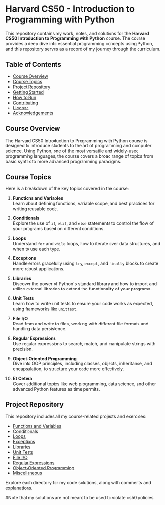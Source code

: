 # Harvard CS50 - Introduction to Programming with Python

This repository contains my work, notes, and solutions for the **Harvard CS50 Introduction to Programming with Python** course. The course provides a deep dive into essential programming concepts using Python, and this repository serves as a record of my journey through the curriculum.

## Table of Contents

- [Course Overview](#course-overview)
- [Course Topics](#course-topics)
- [Project Repository](#project-repository)
- [Getting Started](#getting-started)
- [How to Run](#how-to-run)
- [Contributing](#contributing)
- [License](#license)
- [Acknowledgements](#acknowledgements)

## Course Overview

The Harvard CS50 Introduction to Programming with Python course is designed to introduce students to the art of programming and computer science. Using Python, one of the most versatile and widely-used programming languages, the course covers a broad range of topics from basic syntax to more advanced programming paradigms.

## Course Topics

Here is a breakdown of the key topics covered in the course:

1. **Functions and Variables**  
   Learn about defining functions, variable scope, and best practices for writing reusable code.

2. **Conditionals**  
   Explore the use of `if`, `elif`, and `else` statements to control the flow of your programs based on different conditions.

3. **Loops**  
   Understand `for` and `while` loops, how to iterate over data structures, and when to use each type.

4. **Exceptions**  
   Handle errors gracefully using `try`, `except`, and `finally` blocks to create more robust applications.

5. **Libraries**  
   Discover the power of Python's standard library and how to import and utilize external libraries to extend the functionality of your programs.

6. **Unit Tests**  
   Learn how to write unit tests to ensure your code works as expected, using frameworks like `unittest`.

7. **File I/O**  
   Read from and write to files, working with different file formats and handling data persistence.

8. **Regular Expressions**  
   Use regular expressions to search, match, and manipulate strings with precision.

9. **Object-Oriented Programming**  
   Dive into OOP principles, including classes, objects, inheritance, and encapsulation, to structure your code more effectively.

10. **Et Cetera**  
    Cover additional topics like web programming, data science, and other advanced Python features as time permits.

## Project Repository

This repository includes all my course-related projects and exercises:

- [Functions and Variables](./week0)
- [Conditionals](./week1)
- [Loops](./week2)
- [Exceptions](./week3)
- [Libraries](./week4)
- [Unit Tests](./week5)
- [File I/O](./week6)
- [Regular Expressions](./week7)
- [Object-Oriented Programming](./week8)
- [Miscellaneous](./week9)

Explore each directory for my code solutions, along with comments and explanations.

#Note that my solutions are not meant to be used to violate cs50 policies
